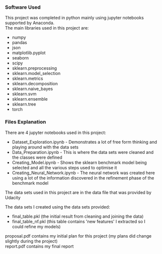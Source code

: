 ### Software Used
This project was completed in python mainly using jupyter notebooks supported by Anaconda.  
The main libraries used in this project are:
* numpy
* pandas
* json
* matplotlib.pyplot
* seaborn
* scipy
* sklearn.preprocessing
* sklearn.model_selection
* sklearn.metrics
* sklearn.decomposition
* sklearn.naive_bayes
* sklearn.svm
* sklearn.ensemble
* sklearn.tree
* torch
### Files Explanation
There are 4 jupyter notebooks used in this project:
* Dataset\_Exploration.ipynb - Demonstrates a lot of free form thinking and playing around with the data sets
* Data\_Preparation.ipynb - This is where the data sets were cleaned and the classes were defined
* Creating\_Model.ipynb - Shows the sklearn benchmark model being selected and all the various steps used to optimise it
* Creating\_Neural\_Network.ipynb - The neural network was created here using a lot of the information discovered in the refinement phase of the benchmark model 

The data sets used in this project are in the data file that was provided by Udacity

The data sets I created using the data sets provided:
* final_table.pkl (the initial result from cleaning and joining the data)
* final_table_nf.pkl (this table contains 'new features' I extracted so I could refine my models)

proposal.pdf contains my initial plan for this project (my plans did change slightly during the project)  
report.pdf contains my final report
